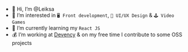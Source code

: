 - 👋 Hi, I’m @Leiksa
- 👀 I’m interested in `🖥 Front development`, `🎨 UI/UX Design` & `🕹 Video Games`
- 🌱 I’m currently learning my `React JS`
- 💰 I’m working at [Devency](https://devency.fr) & on my free time I contribute to some OSS projects
